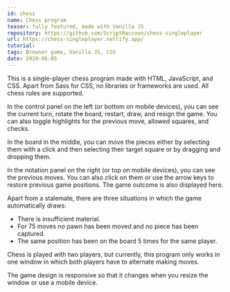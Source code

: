 ```yaml
---
id: chess
name: Chess program
teaser: fully featured, made with Vanilla JS
repository: https://github.com/ScriptRaccoon/chess-singleplayer
url: https://chess-singleplayer.netlify.app/
tutorial:
tags: Browser game, Vanilla JS, CSS
date: 2020-06-05
---
```


This is a single-player chess program made with HTML, JavaScript, and CSS. Apart from Sass for CSS, no libraries or frameworks are used. All chess rules are supported.

In the control panel on the left (or bottom on mobile devices), you can see the current turn, rotate the board, restart, draw, and resign the game. You can also toggle highlights for the previous move, allowed squares, and checks.

In the board in the middle, you can move the pieces either by selecting them with a click and then selecting their target square or by dragging and dropping them.

In the notation panel on the right (or top on mobile devices), you can see the previous moves. You can also click on them or use the arrow keys to restore previous game positions. The game outcome is also displayed here.

Apart from a stalemate, there are three situations in which the game automatically draws:

- There is insufficient material.
- For 75 moves no pawn has been moved and no piece has been captured.
- The same position has been on the board 5 times for the same player.

Chess is played with two players, but currently, this program only works in one window in which both players have to alternate making moves.

The game design is responsive so that it changes when you resize the window or use a mobile device.
